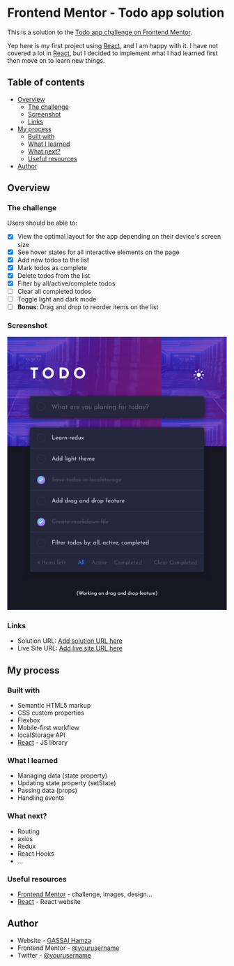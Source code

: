 # Frontend Mentor - Todo app solution

This is a solution to the [Todo app challenge on Frontend Mentor](https://www.frontendmentor.io/challenges/todo-app-Su1_KokOW).

Yep here is my first project using [React](https://reactjs.org/), and I am happy with it. I have not covered a lot in [React](https://reactjs.org/), but I decided to implement what I had learned first then move on to learn new things. 

## Table of contents

- [Overview](#overview)
  - [The challenge](#the-challenge)
  - [Screenshot](#screenshot)
  - [Links](#links)
- [My process](#my-process)
  - [Built with](#built-with)
  - [What I learned](#what-i-learned)
  - [What next?](#what-next)
  - [Useful resources](#useful-resources)
- [Author](#author)

## Overview

### The challenge

Users should be able to:

- [x] View the optimal layout for the app depending on their device's screen size
- [x] See hover states for all interactive elements on the page
- [x] Add new todos to the list
- [x] Mark todos as complete
- [x] Delete todos from the list
- [x] Filter by all/active/complete todos
- [ ] Clear all completed todos
- [ ] Toggle light and dark mode
- [ ] **Bonus**: Drag and drop to reorder items on the list

### Screenshot

![](./src/assets/demo/demo.png)

### Links

- Solution URL: [Add solution URL here](https://your-solution-url.com)
- Live Site URL: [Add live site URL here](https://your-live-site-url.com)

## My process

### Built with

- Semantic HTML5 markup
- CSS custom properties
- Flexbox
- Mobile-first workflow
- localStorage API
- [React](https://reactjs.org/) - JS library

### What I learned
- Managing data (state property)
- Updating state property (setState)
- Passing data (props)
- Handling events

### What next?
 
 - Routing
 - axios
 - Redux
 - React Hooks
 - ...

### Useful resources

- [Frontend Mentor](https://www.frontendmentor.io/challenges/todo-app-Su1_KokOW) - challenge, images, design...
- [React](https://reactjs.org/) - React website
## Author

- Website - [GASSAI Hamza](https://www.your-site.com)
- Frontend Mentor - [@yourusername](https://www.frontendmentor.io/profile/yourusername)
- Twitter - [@yourusername](https://www.twitter.com/yourusername)


